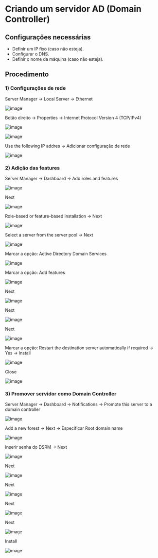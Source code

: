 # Criando um servidor AD (Domain Controller)

## Configurações necessárias

- Definir um IP fixo (caso não esteja).
- Configurar o DNS.
- Definir o nome da máquina (caso não esteja).

## Procedimento

### 1) Configurações de rede

Server Manager → Local Server → Ethernet

![image](https://github.com/user-attachments/assets/bc13af8b-acf7-4ed5-a76c-951cf9c13106)

Botão direito → Properties → Internet Protocol Version 4 (TCP/IPv4)

![image](https://github.com/user-attachments/assets/43344923-17f6-4a3b-a0ae-dd30db1c2bcb)

![image](https://github.com/user-attachments/assets/8f0be8ab-8a66-455d-a531-c60452900290)

Use the following IP addres → Adicionar configuração de rede

![image](https://github.com/user-attachments/assets/71b4b845-2a92-44c6-bc92-e1078ff03c71)

### 2) Adição das features

Server Manager → Dashboard → Add roles and features

![image](https://github.com/user-attachments/assets/37ea2c05-0198-4abb-b968-58926ae738e5)

Next

![image](https://github.com/user-attachments/assets/b402835e-19ed-48d2-8f25-2b948a097043)

Role-based or feature-based installation → Next

![image](https://github.com/user-attachments/assets/b438899b-0e83-4673-9458-e5cc1ccf0084)

Select a server from the server pool → Next

![image](https://github.com/user-attachments/assets/0c11cb81-7657-4004-b0df-24f339f96608)

Marcar a opção: Active Directory Domain Services

![image](https://github.com/user-attachments/assets/42e9f694-bbb0-4740-9396-3b241d0dfbda)

Marcar a opção: Add features

![image](https://github.com/user-attachments/assets/45057439-eabe-4d2e-adb3-8b0df408986d)

Next

![image](https://github.com/user-attachments/assets/942cb6a5-3644-4ebc-9187-48b0e613b35c)

Next

![image](https://github.com/user-attachments/assets/9933149b-9308-412e-ac1d-b0973b47533a)

Next

![image](https://github.com/user-attachments/assets/1d199153-2f60-40c8-b130-3e8fea1a5301)

Marcar a opção: Restart the destination server automatically if required → Yes → Install

![image](https://github.com/user-attachments/assets/ad2e746b-3518-4bca-bbfa-66c52a9cd42b)

Close

![image](https://github.com/user-attachments/assets/67b6ea86-108a-4766-915c-8569ac0f2631)

### 3) Promover servidor como Domain Controller

Server Manager → Dashboard → Notifications → Promote this server to a domain controller

![image](https://github.com/user-attachments/assets/0d64f542-6fcb-4772-ba34-7b6ce6290be7)

Add a new forest → Next → Especificar Root domain name

![image](https://github.com/user-attachments/assets/6bef7bed-7bd2-4b63-92da-29ab43ba57f5)

Inserir senha do DSRM → Next

![image](https://github.com/user-attachments/assets/6c19c22c-fa61-454b-b07d-62383c46ce77)

Next

![image](https://github.com/user-attachments/assets/7920b1b3-c273-4b57-94ad-b4a3d0f27569)

Next

![image](https://github.com/user-attachments/assets/6da3b271-4c37-4356-a9e1-474b703acc5d)

Next

![image](https://github.com/user-attachments/assets/de6b95dd-9ac1-4aee-8c28-17947c6be11f)

Next

![image](https://github.com/user-attachments/assets/ef37aa80-77e0-4c73-ac1c-b9dd5b8dd729)

Install

![image](https://github.com/user-attachments/assets/2687c5e6-944f-4f2d-9fe5-b930929b32eb)
